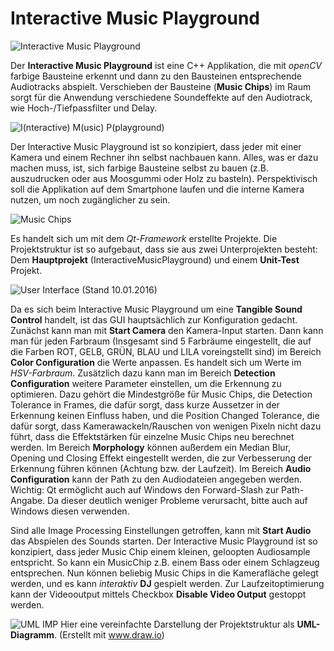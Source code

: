 # Interactive Music Playground

![Interactive Music Playground](http://i.imgur.com/3tiTlWm.jpg)

Der **Interactive Music Playground** ist eine C++ Applikation, die mit *openCV* farbige Bausteine erkennt und dann zu den Bausteinen entsprechende Audiotracks abspielt. Verschieben der Bausteine (**Music Chips**) im Raum sorgt für die Anwendung verschiedene Soundeffekte auf den Audiotrack, wie Hoch-/Tiefpassfilter und Delay. 

![I(nteractive) M(usic) P(playground)](http://i.imgur.com/SAWqXL1.jpg)

Der Interactive Music Playground ist so konzipiert, dass jeder mit einer Kamera und einem Rechner ihn selbst nachbauen kann. Alles, was er dazu machen muss, ist, sich farbige Bausteine selbst zu bauen (z.B. auszudrucken oder aus Moosgummi oder Holz zu basteln). Perspektivisch soll die Applikation auf dem Smartphone laufen und die interne Kamera nutzen, um noch zugänglicher zu sein.

![Music Chips](http://imgur.com/qIg811W.jpg)

Es handelt sich um mit dem *Qt-Framework* erstellte Projekte. Die Projektstruktur ist so aufgebaut, dass sie aus zwei Unterprojekten besteht: Dem **Hauptprojekt** (InteractiveMusicPlayground) und einem **Unit-Test** Projekt.

![User Interface (Stand 10.01.2016)](http://i.imgur.com/P2lzNca.png)

Da es sich beim Interactive Music Playground um eine **Tangible Sound Control** handelt, ist das GUI hauptsächlich zur Konfiguration gedacht. Zunächst kann man mit **Start Camera** den Kamera-Input starten. Dann kann man für jeden Farbraum (Insgesamt sind 5 Farbräume eingestellt, die auf die Farben ROT, GELB, GRÜN, BLAU und LILA voreingstellt sind) im Bereich **Color Configuration** die Werte anpassen. Es handelt sich um Werte im *HSV-Farbraum*. Zusätzlich dazu kann man im Bereich **Detection Configuration** weitere Parameter einstellen, um die Erkennung zu optimieren. Dazu gehört die Mindestgröße für Music Chips, die Detection Tolerance in Frames, die dafür sorgt, dass kurze Aussetzer in der Erkennung keinen Einfluss haben, und die Position Changed Tolerance, die dafür sorgt, dass Kamerawackeln/Rauschen von wenigen Pixeln nicht dazu führt, dass die Effektstärken für einzelne Music Chips neu berechnet werden. Im Bereich **Morphology** können außerdem ein Median Blur, Opening und Closing Effekt eingestellt werden, die zur Verbesserung der Erkennung führen können (Achtung bzw. der Laufzeit). Im Bereich **Audio Configuration** kann der Path zu den Audiodateien angegeben werden. Wichtig: Qt ermöglicht auch auf Windows den Forward-Slash zur Path-Angabe. Da dieser deutlich weniger Probleme verursacht, bitte auch auf Windows diesen verwenden.

Sind alle Image Processing Einstellungen getroffen, kann mit **Start Audio** das Abspielen des Sounds starten. Der Interactive Music Playground ist so konzipiert, dass jeder Music Chip einem kleinen, geloopten Audiosample entspricht. So kann ein MusicChip z.B. einem Bass oder einem Schlagzeug entsprechen. Nun können beliebig Music Chips in die Kamerafläche gelegt werden, und es kann *interaktiv* **DJ** gespielt werden. Zur Laufzeitoptimierung kann der Videooutput mittels Checkbox **Disable Video Output** gestoppt werden.

![UML IMP](http://i.imgur.com/lxcMbGl.png)
Hier eine vereinfachte Darstellung der Projektstruktur als **UML-Diagramm**. (Erstellt mit www.draw.io)
